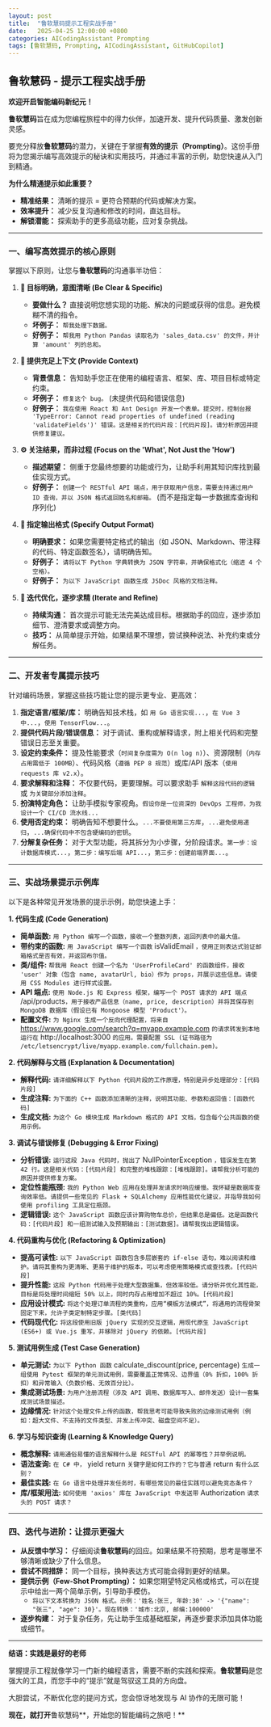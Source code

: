 ```yaml
---
layout: post
title:  "鲁软慧码提示工程实战手册"
date:   2025-04-25 12:00:00 +0800
categories: AICodingAssistant Prompting
tags: [鲁软慧码, Prompting, AICodingAssistant, GitHubCopilot]
---
```


## **鲁软慧码 - 提示工程实战手册**

**欢迎开启智能编码新纪元！**

**鲁软慧码**旨在成为您编程旅程中的得力伙伴，加速开发、提升代码质量、激发创新灵感。

要充分释放**鲁软慧码**的潜力，关键在于掌握**有效的提示（Prompting）**。这份手册将为您揭示编写高效提示的秘诀和实用技巧，并通过丰富的示例，助您快速从入门到精通。

**为什么精通提示如此重要？**

  * **精准结果：** 清晰的提示 = 更符合预期的代码或解决方案。
  * **效率提升：** 减少反复沟通和修改的时间，直达目标。
  * **解锁潜能：** 探索助手的更多高级功能，应对复杂挑战。

-----

### **一、编写高效提示的核心原则**

掌握以下原则，让您与**鲁软慧码**的沟通事半功倍：

1.  **🎯 目标明确，意图清晰 (Be Clear & Specific)**

      * **要做什么？** 直接说明您想实现的功能、解决的问题或获得的信息。避免模糊不清的指令。
      * **坏例子：** `帮我处理下数据。`
      * **好例子：** `帮我用 Python Pandas 读取名为 'sales_data.csv' 的文件，并计算 'amount' 列的总和。`

2.  **🧩 提供充足上下文 (Provide Context)**

      * **背景信息：** 告知助手您正在使用的编程语言、框架、库、项目目标或特定约束。
      * **坏例子：** `修复这个 bug。` (未提供代码和错误信息)
      * **好例子：** `我在使用 React 和 Ant Design 开发一个表单。提交时，控制台报 'TypeError: Cannot read properties of undefined (reading 'validateFields')' 错误。这是相关的代码片段：[代码片段]。请分析原因并提供修复建议。`

3.  **⚙️ 关注结果，而非过程 (Focus on the 'What', Not Just the 'How')**

      * **描述期望：** 侧重于您最终想要的功能或行为，让助手利用其知识库找到最佳实现方式。
      * **好例子：** `创建一个 RESTful API 端点，用于获取用户信息，需要支持通过用户 ID 查询，并以 JSON 格式返回姓名和邮箱。` (而不是指定每一步数据库查询和序列化)

4.  **📐 指定输出格式 (Specify Output Format)**

      * **明确要求：** 如果您需要特定格式的输出（如 JSON、Markdown、带注释的代码、特定函数签名），请明确告知。
      * **好例子：** `请将以下 Python 字典转换为 JSON 字符串，并确保格式化（缩进 4 个空格）。`
      * **好例子：** `为以下 JavaScript 函数生成 JSDoc 风格的文档注释。`

5.  **🔁 迭代优化，逐步求精 (Iterate and Refine)**

      * **持续沟通：** 首次提示可能无法完美达成目标。根据助手的回应，逐步添加细节、澄清要求或调整方向。
      * **技巧：** 从简单提示开始，如果结果不理想，尝试换种说法、补充约束或分解任务。

-----

### **二、开发者专属提示技巧**

针对编码场景，掌握这些技巧能让您的提示更专业、更高效：

1.  **指定语言/框架/库：** 明确告知技术栈，如 `用 Go 语言实现...`，`在 Vue 3 中...`，`使用 TensorFlow...`。
2.  **提供代码片段/错误信息：** 对于调试、重构或解释请求，附上相关代码和完整错误日志至关重要。
3.  **设定约束条件：** 提及性能要求（`时间复杂度需为 O(n log n)`）、资源限制（`内存占用需低于 100MB`）、代码风格（`遵循 PEP 8 规范`）或库/API 版本（`使用 requests 库 v2.x`）。
4.  **要求解释和注释：** 不仅要代码，更要理解。可以要求助手 `解释这段代码的逻辑` 或 `为关键部分添加注释`。
5.  **扮演特定角色：** 让助手模拟专家视角。`假设你是一位资深的 DevOps 工程师，为我设计一个 CI/CD 流水线...`
6.  **使用否定约束：** 明确告知不想要什么。`...不要使用第三方库`，`...避免使用递归`，`...确保代码中不包含硬编码的密钥`。
7.  **分解复杂任务：** 对于大型功能，将其拆分为小步骤，分阶段请求。`第一步：设计数据库模式...`，`第二步：编写后端 API...`，`第三步：创建前端界面...`。

-----

### **三、实战场景提示示例库**

以下是各种常见开发场景的提示示例，助您快速上手：

**1. 代码生成 (Code Generation)**

  * **简单函数:** `用 Python 编写一个函数，接收一个整数列表，返回列表中的最大值。`
  * **带约束的函数:** `用 JavaScript 编写一个函数` isValidEmail `，使用正则表达式验证邮箱格式是否有效，并返回布尔值。`
  * **类/组件:** `帮我用 React 创建一个名为 'UserProfileCard' 的函数组件，接收 'user' 对象（包含 name, avatarUrl, bio）作为 props，并展示这些信息。请使用 CSS Modules 进行样式设置。`
  * **API 端点:** ` 使用 Node.js 和 Express 框架，编写一个 POST 请求的 API 端点  `/api/products`，用于接收产品信息（name, price, description）并将其保存到 MongoDB 数据库（假设已有 Mongoose 模型 'Product'）。`
  * **配置文件:** `为 Nginx 生成一个反向代理配置，将来自` https://www.google.com/search?q=myapp.example.com `的请求转发到本地运行在` http://localhost:3000 `的应用。需要配置 SSL (证书路径为 /etc/letsencrypt/live/myapp.example.com/fullchain.pem)。`

**2. 代码解释与文档 (Explanation & Documentation)**

  * **解释代码:** `请详细解释以下 Python 代码片段的工作原理，特别是异步处理部分：[代码片段]`
  * **生成注释:** `为下面的 C++ 函数添加清晰的注释，说明其功能、参数和返回值：[函数代码]`
  * **生成文档:** `为这个 Go 模块生成 Markdown 格式的 API 文档，包含每个公共函数的使用示例。`

**3. 调试与错误修复 (Debugging & Error Fixing)**

  * **分析错误:** `运行这段 Java 代码时，抛出了` NullPointerException `，错误发生在第 42 行。这是相关代码：[代码片段] 和完整的堆栈跟踪：[堆栈跟踪]。请帮我分析可能的原因并提供修复方案。`
  * **定位性能瓶颈:** `我的 Python Web 应用在处理并发请求时响应缓慢。我怀疑是数据库查询效率低。请提供一些常见的 Flask + SQLAlchemy 应用性能优化建议，并指导我如何使用 profiling 工具定位瓶颈。`
  * **逻辑错误:** `这个 JavaScript 函数应该计算购物车总价，但结果总是偏低。这是函数代码：[代码片段] 和一组测试输入及预期输出：[测试数据]。请帮我找出逻辑错误。`

**4. 代码重构与优化 (Refactoring & Optimization)**

  * **提高可读性:** `以下 JavaScript 函数包含多层嵌套的 if-else 语句，难以阅读和维护。请将其重构为更清晰、更易于维护的版本，可以考虑使用策略模式或查找表。[代码片段]`
  * **提升性能:** `这段 Python 代码用于处理大型数据集，但效率较低。请分析并优化其性能，目标是将处理时间缩短 50% 以上，同时内存占用增加不超过 10%。[代码片段]`
  * **应用设计模式:** `将这个处理订单流程的类重构，应用“模板方法模式”，将通用的流程骨架固定下来，允许子类定制特定步骤。[类代码]`
  * **代码现代化:** `将这段使用旧版 jQuery 实现的交互逻辑，用现代原生 JavaScript (ES6+) 或 Vue.js 重写，并移除对 jQuery 的依赖。[代码片段]`

**5. 测试用例生成 (Test Case Generation)**

  * **单元测试:** `为以下 Python 函数` calculate\_discount(price, percentage) `生成一组使用 Pytest 框架的单元测试用例，需要覆盖正常情况、边界值（0% 折扣，100% 折扣）和异常输入（负数价格、无效百分比）。 `
  * **集成测试场景:** `为用户注册流程（涉及 API 调用、数据库写入、邮件发送）设计一套集成测试场景描述。`
  * **边缘情况:** `针对这个处理文件上传的函数，帮我思考可能导致失败的边缘测试用例（例如：超大文件、不支持的文件类型、并发上传冲突、磁盘空间不足）。`

**6. 学习与知识查询 (Learning & Knowledge Query)**

  * **概念解释:** `请用通俗易懂的语言解释什么是 RESTful API 的幂等性？并举例说明。`
  * **语法查询:** `在 C# 中，` yield return `关键字是如何工作的？它与普通` return `有什么区别？`
  * **最佳实践:** `在 Go 语言中处理并发任务时，有哪些常见的最佳实践可以避免竞态条件？`
  * **库/框架用法:** `如何使用 'axios' 库在 JavaScript 中发送带` Authorization `请求头的 POST 请求？`

-----

### **四、迭代与进阶：让提示更强大**

  * **从反馈中学习：** 仔细阅读**鲁软慧码**的回应。如果结果不符预期，思考是哪里不够清晰或缺少了什么信息。
  * **尝试不同措辞：** 同一个目标，换种表达方式可能会得到更好的结果。
  * **提供示例（Few-Shot Prompting）：** 如果您期望特定风格或格式，可以在提示中给出一两个简单示例，引导助手模仿。
      * `将以下文本转换为 JSON 格式。示例：'姓名:张三, 年龄:30' -> '{"name": "张三", "age": 30}'。现在转换：'城市:北京, 邮编:100000'`
  * **逐步构建：** 对于复杂任务，先让助手生成基础框架，再逐步要求添加具体功能或细节。

-----

**结语：实践是最好的老师**

掌握提示工程就像学习一门新的编程语言，需要不断的实践和探索。**鲁软慧码**是您强大的工具，而您手中的“提示”就是驾驭这工具的方向盘。

大胆尝试，不断优化您的提问方式，您会惊讶地发现与 AI 协作的无限可能！

**现在，就打开**鲁软慧码**，开始您的智能编码之旅吧！**
